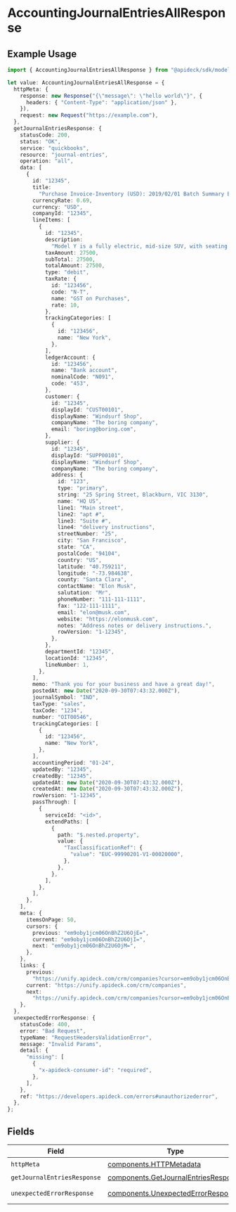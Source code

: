 # AccountingJournalEntriesAllResponse

## Example Usage

```typescript
import { AccountingJournalEntriesAllResponse } from "@apideck/sdk/models/operations";

let value: AccountingJournalEntriesAllResponse = {
  httpMeta: {
    response: new Response("{\"message\": \"hello world\"}", {
      headers: { "Content-Type": "application/json" },
    }),
    request: new Request("https://example.com"),
  },
  getJournalEntriesResponse: {
    statusCode: 200,
    status: "OK",
    service: "quickbooks",
    resource: "journal-entries",
    operation: "all",
    data: [
      {
        id: "12345",
        title:
          "Purchase Invoice-Inventory (USD): 2019/02/01 Batch Summary Entry",
        currencyRate: 0.69,
        currency: "USD",
        companyId: "12345",
        lineItems: [
          {
            id: "12345",
            description:
              "Model Y is a fully electric, mid-size SUV, with seating for up to seven, dual motor AWD and unparalleled protection.",
            taxAmount: 27500,
            subTotal: 27500,
            totalAmount: 27500,
            type: "debit",
            taxRate: {
              id: "123456",
              code: "N-T",
              name: "GST on Purchases",
              rate: 10,
            },
            trackingCategories: [
              {
                id: "123456",
                name: "New York",
              },
            ],
            ledgerAccount: {
              id: "123456",
              name: "Bank account",
              nominalCode: "N091",
              code: "453",
            },
            customer: {
              id: "12345",
              displayId: "CUST00101",
              displayName: "Windsurf Shop",
              companyName: "The boring company",
              email: "boring@boring.com",
            },
            supplier: {
              id: "12345",
              displayId: "SUPP00101",
              displayName: "Windsurf Shop",
              companyName: "The boring company",
              address: {
                id: "123",
                type: "primary",
                string: "25 Spring Street, Blackburn, VIC 3130",
                name: "HQ US",
                line1: "Main street",
                line2: "apt #",
                line3: "Suite #",
                line4: "delivery instructions",
                streetNumber: "25",
                city: "San Francisco",
                state: "CA",
                postalCode: "94104",
                country: "US",
                latitude: "40.759211",
                longitude: "-73.984638",
                county: "Santa Clara",
                contactName: "Elon Musk",
                salutation: "Mr",
                phoneNumber: "111-111-1111",
                fax: "122-111-1111",
                email: "elon@musk.com",
                website: "https://elonmusk.com",
                notes: "Address notes or delivery instructions.",
                rowVersion: "1-12345",
              },
            },
            departmentId: "12345",
            locationId: "12345",
            lineNumber: 1,
          },
        ],
        memo: "Thank you for your business and have a great day!",
        postedAt: new Date("2020-09-30T07:43:32.000Z"),
        journalSymbol: "IND",
        taxType: "sales",
        taxCode: "1234",
        number: "OIT00546",
        trackingCategories: [
          {
            id: "123456",
            name: "New York",
          },
        ],
        accountingPeriod: "01-24",
        updatedBy: "12345",
        createdBy: "12345",
        updatedAt: new Date("2020-09-30T07:43:32.000Z"),
        createdAt: new Date("2020-09-30T07:43:32.000Z"),
        rowVersion: "1-12345",
        passThrough: [
          {
            serviceId: "<id>",
            extendPaths: [
              {
                path: "$.nested.property",
                value: {
                  "TaxClassificationRef": {
                    "value": "EUC-99990201-V1-00020000",
                  },
                },
              },
            ],
          },
        ],
      },
    ],
    meta: {
      itemsOnPage: 50,
      cursors: {
        previous: "em9oby1jcm06OnBhZ2U6OjE=",
        current: "em9oby1jcm06OnBhZ2U6OjI=",
        next: "em9oby1jcm06OnBhZ2U6OjM=",
      },
    },
    links: {
      previous:
        "https://unify.apideck.com/crm/companies?cursor=em9oby1jcm06OnBhZ2U6OjE%3D",
      current: "https://unify.apideck.com/crm/companies",
      next:
        "https://unify.apideck.com/crm/companies?cursor=em9oby1jcm06OnBhZ2U6OjM",
    },
  },
  unexpectedErrorResponse: {
    statusCode: 400,
    error: "Bad Request",
    typeName: "RequestHeadersValidationError",
    message: "Invalid Params",
    detail: {
      "missing": [
        {
          "x-apideck-consumer-id": "required",
        },
      ],
    },
    ref: "https://developers.apideck.com/errors#unauthorizederror",
  },
};
```

## Fields

| Field                                                                                        | Type                                                                                         | Required                                                                                     | Description                                                                                  |
| -------------------------------------------------------------------------------------------- | -------------------------------------------------------------------------------------------- | -------------------------------------------------------------------------------------------- | -------------------------------------------------------------------------------------------- |
| `httpMeta`                                                                                   | [components.HTTPMetadata](../../models/components/httpmetadata.md)                           | :heavy_check_mark:                                                                           | N/A                                                                                          |
| `getJournalEntriesResponse`                                                                  | [components.GetJournalEntriesResponse](../../models/components/getjournalentriesresponse.md) | :heavy_minus_sign:                                                                           | JournalEntry                                                                                 |
| `unexpectedErrorResponse`                                                                    | [components.UnexpectedErrorResponse](../../models/components/unexpectederrorresponse.md)     | :heavy_minus_sign:                                                                           | Unexpected error                                                                             |